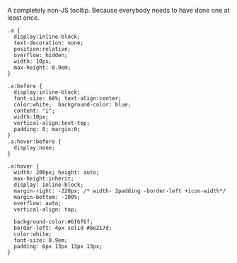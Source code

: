<p>A completely non-JS tooltip. Because everybody needs to have done one at least once.</p>

<pre><code>.a {
  display:inline-block;
  text-decoration: none;
  position:relative;
  overflow: hidden;
  width: 10px; 
  max-height: 0.9em;
}

.a:before {
  display:inline-block;
  font-size: 60%; text-align:center;
  color:white;  background-color: blue;
  content: "i";
  width:10px;
  vertical-align:text-top;
  padding: 0; margin:0; 
}
.a:hover:before {
  display:none;
}

.a:hover {
  width: 200px; height: auto;
  max-height:inherit;
  display: inline-block;
  margin-right: -220px; /* width- 2padding -border-left +icon-width*/
  margin-bottom: -100%;
  overflow: auto;
  vertical-align: top;

  background-color:#6f6f6f;
  border-left: 4px solid #8e217d;
  color:white;
  font-size: 0.9em;
  padding: 6px 13px 13px 13px;
}
</code></pre>